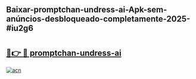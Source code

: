 ## Baixar-promptchan-undress-ai-Apk-sem-anúncios-desbloqueado-completamente-2025-#iu2g6

# <h2><a href="https://ainizakaria.my?title=promptchan-undress-ai&ref=20M">🔗👉 🔴 promptchan-undress-ai</a></h2>

[![acn](https://github.com/user-attachments/assets/0f9c940e-d8b0-45ae-aac7-cd30a18b3e1c)](https://ainizakaria.my?title=promptchan-undress-ai&ref=20M)


